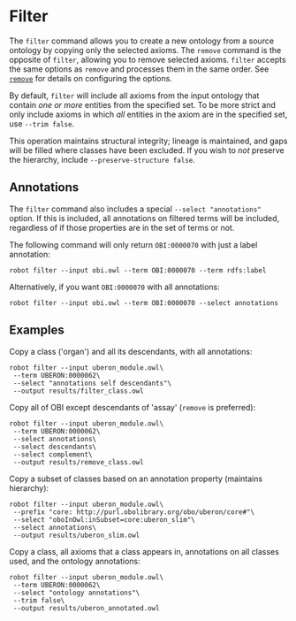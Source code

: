 # Filter

The `filter` command allows you to create a new ontology from a source ontology by copying only the selected axioms. The `remove` command is the opposite of `filter`, allowing you to remove selected axioms. `filter` accepts the same options as `remove` and processes them in the same order. See [`remove`](/remove) for details on configuring the options.

By default, `filter` will include all axioms from the input ontology that contain *one or more* entities from the specified set. To be more strict and only include axioms in which *all* entities in the axiom are in the specified set, use `--trim false`.

This operation maintains structural integrity; lineage is maintained, and gaps will be filled where classes have been excluded. If you wish to *not* preserve the hierarchy, include `--preserve-structure false`.

## Annotations

The `filter` command also includes a special `--select "annotations"` option. If this is included, all annotations on filtered terms will be included, regardless of if those properties are in the set of terms or not.

The following command will only return `OBI:0000070` with just a label annotation:
```
robot filter --input obi.owl --term OBI:0000070 --term rdfs:label
```

Alternatively, if you want `OBI:0000070` with all annotations:
```
robot filter --input obi.owl --term OBI:0000070 --select annotations
```

## Examples

Copy a class ('organ') and all its descendants, with all annotations:

    robot filter --input uberon_module.owl\
     --term UBERON:0000062\
     --select "annotations self descendants"\
     --output results/filter_class.owl

Copy all of OBI except descendants of 'assay' (`remove` is preferred):

    robot filter --input uberon_module.owl\
     --term UBERON:0000062\
     --select annotations\
     --select descendants\
     --select complement\
     --output results/remove_class.owl

Copy a subset of classes based on an annotation property (maintains hierarchy):

    robot filter --input uberon_module.owl\
     --prefix "core: http://purl.obolibrary.org/obo/uberon/core#"\
     --select "oboInOwl:inSubset=core:uberon_slim"\
     --select annotations\
     --output results/uberon_slim.owl

Copy a class, all axioms that a class appears in, annotations on all classes used, and the ontology annotations:

    robot filter --input uberon_module.owl\
     --term UBERON:0000062\
     --select "ontology annotations"\
     --trim false\
     --output results/uberon_annotated.owl

